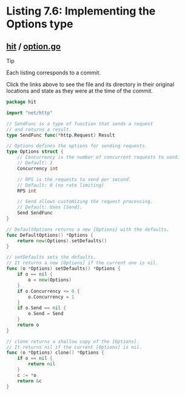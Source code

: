 # Listing 7.6: Implementing the Options type

## [hit](https://github.com/inancgumus/gobyexample/blob/3fa192a4be25f366b93ef69761827cdcd54bda00/hit) / [option.go](https://github.com/inancgumus/gobyexample/blob/3fa192a4be25f366b93ef69761827cdcd54bda00/hit/option.go)

> [!TIP]
> Each listing corresponds to a commit.
>
> Click the links above to see the file and its directory in their original locations and state as they were at the time of the commit.

```go
package hit

import "net/http"

// SendFunc is a type of function that sends a request
// and returns a result.
type SendFunc func(*http.Request) Result

// Options defines the options for sending requests.
type Options struct {
	// Concurrency is the number of concurrent requests to send.
	// Default: 1
	Concurrency int

	// RPS is the requests to send per second.
	// Default: 0 (no rate limiting)
	RPS int

	// Send allows customizing the request processing.
	// Default: Uses [Send].
	Send SendFunc
}

// DefaultOptions returns a new [Options] with the defaults.
func DefaultOptions() *Options {
	return new(Options).setDefaults()
}

// setDefaults sets the defaults.
// It returns a new [Options] if the current one is nil.
func (o *Options) setDefaults() *Options {
	if o == nil {
		o = new(Options)
	}
	if o.Concurrency <= 0 {
		o.Concurrency = 1
	}
	if o.Send == nil {
		o.Send = Send
	}
	return o
}

// clone returns a shallow copy of the [Options].
// It returns nil if the current [Options] is nil.
func (o *Options) clone() *Options {
	if o == nil {
		return nil
	}
	c := *o
	return &c
}
```

